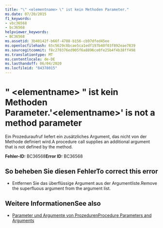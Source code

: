 ```yaml
---
title: "\" <elementname> \" ist kein Methoden Parameter."
ms.date: 07/20/2015
f1_keywords:
- vbc36568
- bc36568
helpviewer_keywords:
- BC36568
ms.assetid: 3b40142f-b66f-4788-b156-cb97dfed45ee
ms.openlocfilehash: 65c5629c8bcae5ca1edf197b40f03f892eae7839
ms.sourcegitcommit: f8c270376ed905f6a8896ce0fe25b4f4b38ff498
ms.translationtype: MT
ms.contentlocale: de-DE
ms.lasthandoff: 06/04/2020
ms.locfileid: "84378015"
---
```

# <a name="elementname-is-not-a-method-parameter"></a><span data-ttu-id="c32a6-102">" \<elementname> " ist kein Methoden Parameter.</span><span class="sxs-lookup"><span data-stu-id="c32a6-102">'\<elementname>' is not a method parameter</span></span>
<span data-ttu-id="c32a6-103">Ein Prozeduraufruf liefert ein zusätzliches Argument, das nicht von der Methode definiert wird.</span><span class="sxs-lookup"><span data-stu-id="c32a6-103">A procedure call supplies an additional argument that is not defined by the method.</span></span>  
  
 <span data-ttu-id="c32a6-104">**Fehler-ID:** BC36568</span><span class="sxs-lookup"><span data-stu-id="c32a6-104">**Error ID:** BC36568</span></span>  
  
## <a name="to-correct-this-error"></a><span data-ttu-id="c32a6-105">So beheben Sie diesen Fehler</span><span class="sxs-lookup"><span data-stu-id="c32a6-105">To correct this error</span></span>  
  
- <span data-ttu-id="c32a6-106">Entfernen Sie das überflüssige Argument aus der Argumentliste.</span><span class="sxs-lookup"><span data-stu-id="c32a6-106">Remove the superfluous argument from the argument list.</span></span>  
  
## <a name="see-also"></a><span data-ttu-id="c32a6-107">Weitere Informationen</span><span class="sxs-lookup"><span data-stu-id="c32a6-107">See also</span></span>

- [<span data-ttu-id="c32a6-108">Parameter und Argumente von Prozeduren</span><span class="sxs-lookup"><span data-stu-id="c32a6-108">Procedure Parameters and Arguments</span></span>](../programming-guide/language-features/procedures/procedure-parameters-and-arguments.md)
